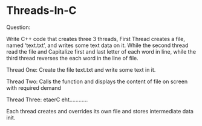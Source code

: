 # Threads-In-C

Question:

Write C++ code that creates three 3 threads, First Thread creates a file, named ‘text.txt’, and writes
some text data on it. While the second thread read the file and Capitalize first and last letter of each
word in line, while the third thread reverses the each word in the line of file.

Thread One: Create the file text.txt and write some text in it.

Thread Two: Calls the function and displays the content of file on screen with required demand

Thread Three: etaerC eht…………

Each thread creates and overrides its own file and stores intermediate data init.
